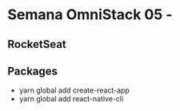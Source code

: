 # Semana OmniStack 05 - 
## RocketSeat


## Packages
- yarn global add create-react-app
- yarn global add react-native-cli
